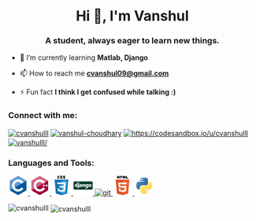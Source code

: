 <h1 align="center">Hi 👋, I'm Vanshul</h1>
<h3 align="center">A student, always eager to learn new things.</h3>

- 🌱 I’m currently learning **Matlab, Django**

- 📫 How to reach me **cvanshul09@gmail.com**

- ⚡ Fun fact **I think I get confused while talking :)**

<h3 align="left">Connect with me:</h3>
<p align="left">
<a href="https://codepen.io/cvanshulll" target="blank"><img align="center" src="https://raw.githubusercontent.com/rahuldkjain/github-profile-readme-generator/master/src/images/icons/Social/codepen.svg" alt="cvanshulll" height="30" width="40" /></a>
<a href="https://linkedin.com/in/vanshul-choudhary" target="blank"><img align="center" src="https://raw.githubusercontent.com/rahuldkjain/github-profile-readme-generator/master/src/images/icons/Social/linked-in-alt.svg" alt="vanshul-choudhary" height="30" width="40" /></a>
<a href="https://codesandbox.com/https://codesandbox.io/u/cvanshulll" target="blank"><img align="center" src="https://cdn.jsdelivr.net/npm/simple-icons@3.0.1/icons/codesandbox.svg" alt="https://codesandbox.io/u/cvanshulll" height="30" width="40" /></a>
<a href="https://instagram.com/vanshulll/" target="blank"><img align="center" src="https://raw.githubusercontent.com/rahuldkjain/github-profile-readme-generator/master/src/images/icons/Social/instagram.svg" alt="vanshulll/" height="30" width="40" /></a>
</p>

<h3 align="left">Languages and Tools:</h3>
<p align="left"> <a href="https://www.cprogramming.com/" target="_blank"> <img src="https://raw.githubusercontent.com/devicons/devicon/master/icons/c/c-original.svg" alt="c" width="40" height="40"/> </a> <a href="https://www.w3schools.com/cpp/" target="_blank"> <img src="https://raw.githubusercontent.com/devicons/devicon/master/icons/cplusplus/cplusplus-original.svg" alt="cplusplus" width="40" height="40"/> </a> <a href="https://www.w3schools.com/css/" target="_blank"> <img src="https://raw.githubusercontent.com/devicons/devicon/master/icons/css3/css3-original-wordmark.svg" alt="css3" width="40" height="40"/> </a> <a href="https://www.djangoproject.com/" target="_blank"> <img src="https://raw.githubusercontent.com/devicons/devicon/master/icons/django/django-original.svg" alt="django" width="40" height="40"/> </a> <a href="https://git-scm.com/" target="_blank"> <img src="https://www.vectorlogo.zone/logos/git-scm/git-scm-icon.svg" alt="git" width="40" height="40"/> </a> <a href="https://www.w3.org/html/" target="_blank"> <img src="https://raw.githubusercontent.com/devicons/devicon/master/icons/html5/html5-original-wordmark.svg" alt="html5" width="40" height="40"/> </a> <a href="https://www.python.org" target="_blank"> <img src="https://raw.githubusercontent.com/devicons/devicon/master/icons/python/python-original.svg" alt="python" width="40" height="40"/> </a> </p>

<p><img align="left" src="https://github-readme-stats.vercel.app/api/top-langs?username=cvanshulll&show_icons=true&locale=en&layout=compact" alt="cvanshulll" /></p>

<p>&nbsp;<img align="center" src="https://github-readme-stats.vercel.app/api?username=cvanshulll&show_icons=true&locale=en" alt="cvanshulll" /></p>

